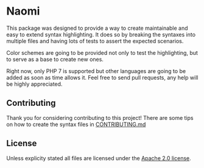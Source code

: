 # Naomi

This package was designed to provide a way to create maintainable and easy to
extend syntax highlighting. It does so by breaking the syntaxes into multiple
files and having lots of tests to assert the expected scenarios.

Color schemes are going to be provided not only to test the highlighting, but
to serve as a base to create new ones.

Right now, only PHP 7 is supported but other languages are going to be added as
soon as time allows it. Feel free to send pull requests, any help will be highly
appreciated.

## Contributing

Thank you for considering contributing to this project! There are some tips on
how to create the syntax files in [CONTRIBUTING.md](CONTRIBUTING.md)

## License

Unless explicity stated all files are licensed under the [Apache 2.0 license](LICENSE.md).
